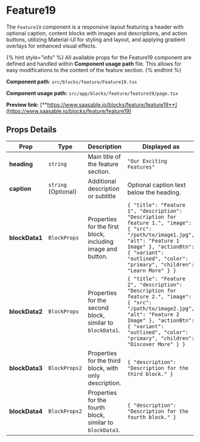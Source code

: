 # Feature19

The `Feature19` component is a responsive layout featuring a header with optional caption, content blocks with images and descriptions, and action buttons, utilizing Material-UI for styling and layout, and applying gradient overlays for enhanced visual effects.

{% hint style="info" %}
All available props for the Feature19 component are defined and handled within **Component usage path** file. This allows for easy modifications to the content of the feature section.
{% endhint %}

**Component path**: `src/blocks/feature/Feature19.tsx`

**Component usage path:**  `src/app/blocks/feature/feature19/page.tsx`

**Preview link:** [**https://www.saasable.io/blocks/feature/feature19**](https://www.saasable.io/blocks/feature/feature19)

## Props Details

| Prop           | Type                | Description                                                 | Displayed as                                                                                                                                                                                                                          |
| -------------- | ------------------- | ----------------------------------------------------------- | ------------------------------------------------------------------------------------------------------------------------------------------------------------------------------------------------------------------------------------- |
| **heading**    | `string`            | Main title of the feature section.                          | `"Our Exciting Features"`                                                                                                                                                                                                             |
| **caption**    | `string` (Optional) | Additional description or subtitle                          | Optional caption text below the heading.                                                                                                                                                                                              |
| **blockData1** | `BlockProps`        | Properties for the first block, including image and button. | `{ "title": "Feature 1", "description": "Description for feature 1.", "image": { "src": "/path/to/image1.jpg", "alt": "Feature 1 Image" }, "actionBtn": { "variant": "outlined", "color": "primary", "children": "Learn More" } }`    |
| **blockData2** | `BlockProps`        | Properties for the second block, similar to `blockData1`.   | `{ "title": "Feature 2", "description": "Description for feature 2.", "image": { "src": "/path/to/image2.jpg", "alt": "Feature 2 Image" }, "actionBtn": { "variant": "outlined", "color": "primary", "children": "Discover More" } }` |
| **blockData3** | `BlockProps2`       | Properties for the third block, with only description.      | `{ "description": "Description for the third block." }`                                                                                                                                                                               |
| **blockData4** | `BlockProps2`       | Properties for the fourth block, similar to `blockData3`.   | `{ "description": "Description for the fourth block." }`                                                                                                                                                                              |

